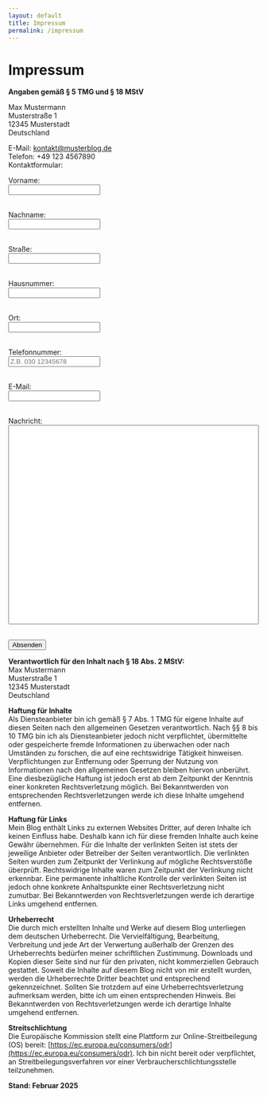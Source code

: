 ```yaml
---
layout: default
title: Impressum
permalink: /impressum
---
```


# Impressum

**Angaben gemäß § 5 TMG und § 18 MStV**

Max Mustermann  
Musterstraße 1  
12345 Musterstadt  
Deutschland  

E-Mail: kontakt@musterblog.de  
Telefon: +49 123 4567890  
Kontaktformular:
<form action="https://formspree.io/f/xyyojpla" method="POST">

  <!-- Vorname und Nachname (mindestens 3 Zeichen) -->
  <label for="first-name">Vorname:</label><br>
  <input type="text" id="first-name" name="first-name" minlength="3" required><br><br>

  <label for="last-name">Nachname:</label><br>
  <input type="text" id="last-name" name="last-name" minlength="3" required><br><br>

  <!-- Straße und Hausnummer (mindestens 3 Zeichen für die Straße) -->
  <label for="street">Straße:</label><br>
  <input type="text" id="street" name="street" minlength="3" required><br><br>

  <label for="house-number">Hausnummer:</label><br>
  <input type="text" id="house-number" name="house-number" required><br><br>

  <!-- Ort (mindestens 3 Zeichen) -->
  <label for="city">Ort:</label><br>
  <input type="text" id="city" name="city" minlength="3" required><br><br>

  <!-- Telefonnummer (mindestens 9 Ziffern, nur deutsche Nummern) -->
  <label for="phone">Telefonnummer:</label><br>
  <input type="tel" id="phone" name="phone" pattern="^[0-9]{3,5}[ -]?[0-9]{6,}$" placeholder="Z.B. 030 12345678" required><br><br>

  <!-- E-Mail (mindestens 7 Zeichen vor dem @) -->
  <label for="email">E-Mail:</label><br>
  <input type="email" id="email" name="email" minlength="7" required><br><br>

  <!-- Nachricht (mindestens 150 Zeichen) -->
  <label for="message">Nachricht:</label><br>
  <input type="text" id="message" name="message" minlength="150" required style="height: 400px; width: 100%;"><br><br>

  <button type="submit">Absenden</button>
</form>  


**Verantwortlich für den Inhalt nach § 18 Abs. 2 MStV:**  
Max Mustermann  
Musterstraße 1  
12345 Musterstadt  
Deutschland  

**Haftung für Inhalte**  
Als Diensteanbieter bin ich gemäß § 7 Abs. 1 TMG für eigene Inhalte auf diesen Seiten nach den allgemeinen Gesetzen verantwortlich. Nach §§ 8 bis 10 TMG bin ich als Diensteanbieter jedoch nicht verpflichtet, übermittelte oder gespeicherte fremde Informationen zu überwachen oder nach Umständen zu forschen, die auf eine rechtswidrige Tätigkeit hinweisen. Verpflichtungen zur Entfernung oder Sperrung der Nutzung von Informationen nach den allgemeinen Gesetzen bleiben hiervon unberührt. Eine diesbezügliche Haftung ist jedoch erst ab dem Zeitpunkt der Kenntnis einer konkreten Rechtsverletzung möglich. Bei Bekanntwerden von entsprechenden Rechtsverletzungen werde ich diese Inhalte umgehend entfernen.

**Haftung für Links**  
Mein Blog enthält Links zu externen Websites Dritter, auf deren Inhalte ich keinen Einfluss habe. Deshalb kann ich für diese fremden Inhalte auch keine Gewähr übernehmen. Für die Inhalte der verlinkten Seiten ist stets der jeweilige Anbieter oder Betreiber der Seiten verantwortlich. Die verlinkten Seiten wurden zum Zeitpunkt der Verlinkung auf mögliche Rechtsverstöße überprüft. Rechtswidrige Inhalte waren zum Zeitpunkt der Verlinkung nicht erkennbar. Eine permanente inhaltliche Kontrolle der verlinkten Seiten ist jedoch ohne konkrete Anhaltspunkte einer Rechtsverletzung nicht zumutbar. Bei Bekanntwerden von Rechtsverletzungen werde ich derartige Links umgehend entfernen.

**Urheberrecht**  
Die durch mich erstellten Inhalte und Werke auf diesem Blog unterliegen dem deutschen Urheberrecht. Die Vervielfältigung, Bearbeitung, Verbreitung und jede Art der Verwertung außerhalb der Grenzen des Urheberrechts bedürfen meiner schriftlichen Zustimmung. Downloads und Kopien dieser Seite sind nur für den privaten, nicht kommerziellen Gebrauch gestattet. Soweit die Inhalte auf diesem Blog nicht von mir erstellt wurden, werden die Urheberrechte Dritter beachtet und entsprechend gekennzeichnet. Sollten Sie trotzdem auf eine Urheberrechtsverletzung aufmerksam werden, bitte ich um einen entsprechenden Hinweis. Bei Bekanntwerden von Rechtsverletzungen werde ich derartige Inhalte umgehend entfernen.

**Streitschlichtung**  
Die Europäische Kommission stellt eine Plattform zur Online-Streitbeilegung (OS) bereit: [https://ec.europa.eu/consumers/odr](https://ec.europa.eu/consumers/odr). Ich bin nicht bereit oder verpflichtet, an Streitbeilegungsverfahren vor einer Verbraucherschlichtungsstelle teilzunehmen.

**Stand: Februar 2025**
